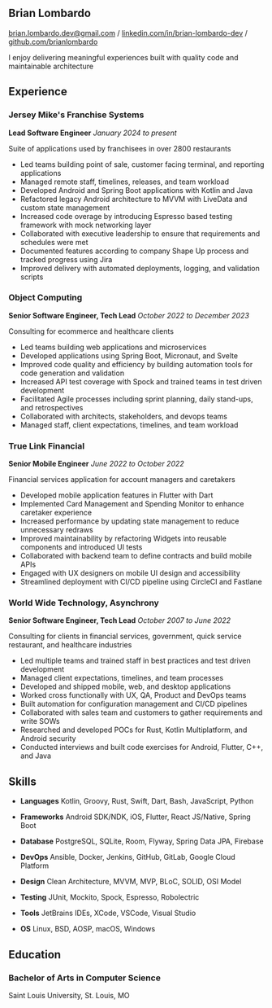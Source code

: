 ## Brian Lombardo

[brian.lombardo.dev@gmail.com](mailto:brian.lombardo.dev@gmail.com) / [linkedin.com/in/brian-lombardo-dev](https://www.linkedin.com/in/brian-lombardo-dev) / [github.com/brianlombardo](https://github.com/brianlombardo)

I enjoy delivering meaningful experiences built with quality code and maintainable architecture

## Experience

### Jersey Mike's Franchise Systems
__Lead Software Engineer__ _January 2024 to present_

Suite of applications used by franchisees in over 2800 restaurants

+ Led teams building point of sale, customer facing terminal, and reporting applications
+ Managed remote staff, timelines, releases, and team workload
+ Developed Android and Spring Boot applications with Kotlin and Java
+ Refactored legacy Android architecture to MVVM with LiveData and custom state management
+ Increased code overage by introducing Espresso based testing framework with mock networking layer
+ Collaborated with executive leadership to ensure that requirements and schedules were met
+ Documented features according to company Shape Up process and tracked progress using Jira
+ Improved delivery with automated deployments, logging, and validation scripts


### Object Computing
__Senior Software Engineer, Tech Lead__ _October 2022 to December 2023_

Consulting for ecommerce and healthcare clients

+ Led teams building web applications and microservices
+ Developed applications using Spring Boot, Micronaut, and Svelte
+ Improved code quality and efficiency by building automation tools for code generation and validation
+ Increased API test coverage with Spock and trained teams in test driven development
+ Facilitated Agile processes including sprint planning, daily stand-ups, and retrospectives
+ Collaborated with architects, stakeholders, and devops teams
+ Managed staff, client expectations, timelines, and team workload


### True Link Financial
__Senior Mobile Engineer__ _June 2022 to October 2022_

Financial services application for account managers and caretakers

+ Developed mobile application features in Flutter with Dart
+ Implemented Card Management and Spending Monitor to enhance caretaker experience
+ Increased performance by updating state management to reduce unnecessary redraws
+ Improved maintainability by refactoring Widgets into reusable components and introduced UI tests
+ Collaborated with backend team to define contracts and build mobile APIs
+ Engaged with UX designers on mobile UI design and accessibility
+ Streamlined deployment with CI/CD pipeline using CircleCI and Fastlane


### World Wide Technology, Asynchrony
__Senior Software Engineer, Tech Lead__ _October 2007 to June 2022_

Consulting for clients in financial services, government, quick service restaurant, and healthcare industries

+ Led multiple teams and trained staff in best practices and test driven development
+ Managed client expectations, timelines, and team processes
+ Developed and shipped mobile, web, and desktop applications
+ Worked cross functionally with UX, QA, Product and DevOps teams
+ Built automation for configuration management and CI/CD pipelines
+ Collaborated with sales team and customers to gather requirements and write SOWs
+ Researched and developed POCs for Rust, Kotlin Multiplatform, and Android security
+ Conducted interviews and built code exercises for Android, Flutter, C++, and Java


## Skills

+ **Languages** Kotlin, Groovy, Rust, Swift, Dart, Bash, JavaScript, Python

+ **Frameworks** Android SDK/NDK, iOS, Flutter, React JS/Native, Spring Boot

+ **Database** PostgreSQL, SQLite, Room, Flyway, Spring Data JPA, Firebase

+ **DevOps** Ansible, Docker, Jenkins, GitHub, GitLab, Google Cloud Platform

+ **Design** Clean Architecture, MVVM, MVP, BLoC, SOLID, OSI Model

+ **Testing** JUnit, Mockito, Spock, Espresso, Robolectric

+ **Tools** JetBrains IDEs, XCode, VSCode, Visual Studio

+ **OS** Linux, BSD, AOSP, macOS, Windows


## Education
### Bachelor of Arts in Computer Science
Saint Louis University, St. Louis, MO
